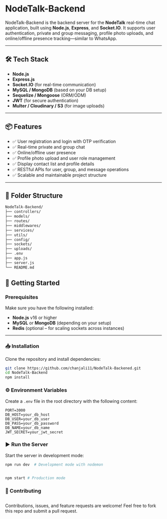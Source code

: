 # NodeTalk-Backend

NodeTalk-Backend is the backend server for the **NodeTalk** real-time chat application, built using **Node.js**, **Express**, and **Socket.IO**. It supports user authentication, private and group messaging, profile photo uploads, and online/offline presence tracking—similar to WhatsApp.

---

## 🛠 Tech Stack

- **Node.js**
- **Express.js**
- **Socket.IO** (for real-time communication)
- **MySQL / MongoDB** (based on your DB setup)
- **Sequelize / Mongoose** (ORM/ODM)
- **JWT** (for secure authentication)
- **Multer / Cloudinary / S3** (for image uploads)

---

## 📦 Features

- ✅ User registration and login with OTP verification
- ✅ Real-time private and group chat
- ✅ Online/offline user presence
- ✅ Profile photo upload and user role management
- ✅ Display contact list and profile details
- ✅ RESTful APIs for user, group, and message operations
- ✅ Scalable and maintainable project structure

---

## 📁 Folder Structure

```bash
NodeTalk-Backend/
├── controllers/
├── models/
├── routes/
├── middlewares/
├── services/
├── utils/
├── config/
├── sockets/
├── uploads/
├── .env
├── app.js
├── server.js
└── README.md
```

## 🚀 Getting Started

### Prerequisites

Make sure you have the following installed:

- **Node.js** v16 or higher
- **MySQL** or **MongoDB** (depending on your setup)
- **Redis** (optional – for scaling sockets across instances)

---

### 📥 Installation

Clone the repository and install dependencies:

```bash
git clone https://github.com/chanjali11/NodeTalk-Backened.git
cd NodeTalk-Backend
npm install

```

### ⚙️ Environment Variables

Create a `.env` file in the root directory with the following content:

```env
PORT=3000
DB_HOST=your_db_host
DB_USER=your_db_user
DB_PASS=your_db_password
DB_NAME=your_db_name
JWT_SECRET=your_jwt_secret

```

### ▶️ Run the Server

Start the server in development mode:

```bash
npm run dev  # Development mode with nodemon


npm start # Production mode

```

### 🙌 Contributing

##

Contributions, issues, and feature requests are welcome!
Feel free to fork this repo and submit a pull request.

